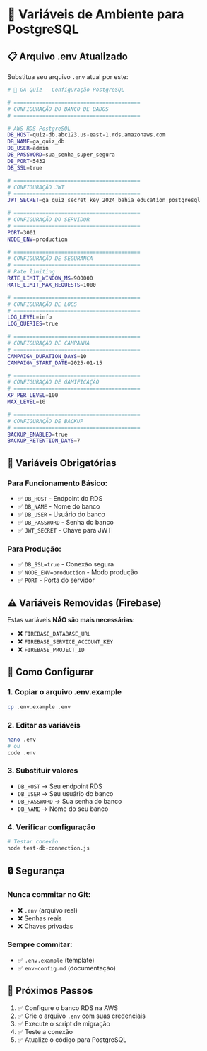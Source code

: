 # 🔧 **Variáveis de Ambiente para PostgreSQL**

## **📋 Arquivo .env Atualizado**

Substitua seu arquivo `.env` atual por este:

```bash
# 🚀 GA Quiz - Configuração PostgreSQL

# ========================================
# CONFIGURAÇÃO DO BANCO DE DADOS
# ========================================

# AWS RDS PostgreSQL
DB_HOST=quiz-db.abc123.us-east-1.rds.amazonaws.com
DB_NAME=ga_quiz_db
DB_USER=admin
DB_PASSWORD=sua_senha_super_segura
DB_PORT=5432
DB_SSL=true

# ========================================
# CONFIGURAÇÃO JWT
# ========================================
JWT_SECRET=ga_quiz_secret_key_2024_bahia_education_postgresql

# ========================================
# CONFIGURAÇÃO DO SERVIDOR
# ========================================
PORT=3001
NODE_ENV=production

# ========================================
# CONFIGURAÇÃO DE SEGURANÇA
# ========================================
# Rate limiting
RATE_LIMIT_WINDOW_MS=900000
RATE_LIMIT_MAX_REQUESTS=1000

# ========================================
# CONFIGURAÇÃO DE LOGS
# ========================================
LOG_LEVEL=info
LOG_QUERIES=true

# ========================================
# CONFIGURAÇÃO DE CAMPANHA
# ========================================
CAMPAIGN_DURATION_DAYS=10
CAMPAIGN_START_DATE=2025-01-15

# ========================================
# CONFIGURAÇÃO DE GAMIFICAÇÃO
# ========================================
XP_PER_LEVEL=100
MAX_LEVEL=10

# ========================================
# CONFIGURAÇÃO DE BACKUP
# ========================================
BACKUP_ENABLED=true
BACKUP_RETENTION_DAYS=7
```

## **🔑 Variáveis Obrigatórias**

### **Para Funcionamento Básico:**
- ✅ `DB_HOST` - Endpoint do RDS
- ✅ `DB_NAME` - Nome do banco
- ✅ `DB_USER` - Usuário do banco
- ✅ `DB_PASSWORD` - Senha do banco
- ✅ `JWT_SECRET` - Chave para JWT

### **Para Produção:**
- ✅ `DB_SSL=true` - Conexão segura
- ✅ `NODE_ENV=production` - Modo produção
- ✅ `PORT` - Porta do servidor

## **⚠️ Variáveis Removidas (Firebase)**

Estas variáveis **NÃO são mais necessárias**:
- ❌ `FIREBASE_DATABASE_URL`
- ❌ `FIREBASE_SERVICE_ACCOUNT_KEY`
- ❌ `FIREBASE_PROJECT_ID`

## **📱 Como Configurar**

### **1. Copiar o arquivo .env.example**
```bash
cp .env.example .env
```

### **2. Editar as variáveis**
```bash
nano .env
# ou
code .env
```

### **3. Substituir valores**
- `DB_HOST` → Seu endpoint RDS
- `DB_USER` → Seu usuário do banco
- `DB_PASSWORD` → Sua senha do banco
- `DB_NAME` → Nome do seu banco

### **4. Verificar configuração**
```bash
# Testar conexão
node test-db-connection.js
```

## **🔒 Segurança**

### **Nunca commitar no Git:**
- ❌ `.env` (arquivo real)
- ❌ Senhas reais
- ❌ Chaves privadas

### **Sempre commitar:**
- ✅ `.env.example` (template)
- ✅ `env-config.md` (documentação)

## **🚀 Próximos Passos**

1. ✅ Configure o banco RDS na AWS
2. ✅ Crie o arquivo `.env` com suas credenciais
3. ✅ Execute o script de migração
4. ✅ Teste a conexão
5. ✅ Atualize o código para PostgreSQL


